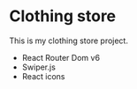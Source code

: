 # Clothing store 

This is my clothing store project.

- React Router Dom v6
- Swiper.js
- React icons
